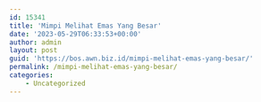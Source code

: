 ```yaml
---
id: 15341
title: 'Mimpi Melihat Emas Yang Besar'
date: '2023-05-29T06:33:53+00:00'
author: admin
layout: post
guid: 'https://bos.awn.biz.id/mimpi-melihat-emas-yang-besar/'
permalink: /mimpi-melihat-emas-yang-besar/
categories:
    - Uncategorized
---
```


